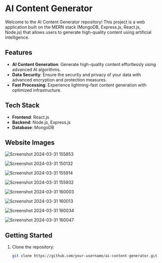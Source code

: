 # AI Content Generator

Welcome to the AI Content Generator repository! This project is a web application built on the MERN stack (MongoDB, Express.js, React.js, Node.js) that allows users to generate high-quality content using artificial intelligence.

## Features

- **AI Content Generation**: Generate high-quality content effortlessly using advanced AI algorithms.
- **Data Security**: Ensure the security and privacy of your data with advanced encryption and protection measures.
- **Fast Processing**: Experience lightning-fast content generation with optimized infrastructure.

## Tech Stack

- **Frontend**: React.js
- **Backend**: Node.js, Express.js
- **Database**: MongoDB

## Website Images
![Screenshot 2024-03-31 155853](https://github.com/aadityaforwork/GPT_MERN/assets/129250086/ab2584e9-3580-419f-be0c-66da5083f627)

![Screenshot 2024-03-31 150132](https://github.com/aadityaforwork/GPT_MERN/assets/129250086/deadf373-e681-469b-92a3-36f29f17e488)

![Screenshot 2024-03-31 155914](https://github.com/aadityaforwork/GPT_MERN/assets/129250086/fd631a9f-2472-4363-b065-a63d34891172)

![Screenshot 2024-03-31 155932](https://github.com/aadityaforwork/GPT_MERN/assets/129250086/303b419f-806b-4615-bb0f-6a4bceb6eac5)

![Screenshot 2024-03-31 160003](https://github.com/aadityaforwork/GPT_MERN/assets/129250086/fc78078f-16e2-4d66-91e3-07f97028b7cd)

![Screenshot 2024-03-31 160013](https://github.com/aadityaforwork/GPT_MERN/assets/129250086/2b291336-0c68-4f70-a21a-819f13be18e5)

![Screenshot 2024-03-31 160034](https://github.com/aadityaforwork/GPT_MERN/assets/129250086/2e521708-e6cf-4629-a918-d3be3cef97e7)

![Screenshot 2024-03-31 160047](https://github.com/aadityaforwork/GPT_MERN/assets/129250086/25fa53b7-80ed-4299-964b-262f6d763d74)






## Getting Started

1. Clone the repository:

   ```bash
   git clone https://github.com/your-username/ai-content-generator.git


